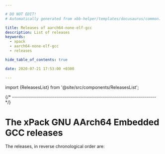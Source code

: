 ```yaml
---

# DO NOT EDIT!
# Automatically generated from xbb-helper/templates/docusaurus/common.

title: Releases of aarch64-none-elf-gcc
description: List of releases
keywords:
  - xpack
  - aarch64-none-elf-gcc
  - releases

hide_table_of_contents: true

date: 2020-07-21 17:53:00 +0300

---
```


import {ReleasesList} from '@site/src/components/ReleasesList';

{/* ------------------------------------------------------------------------ */}

# The xPack GNU AArch64 Embedded GCC releases

The releases, in reverse chronological order are:

<ReleasesList />
